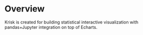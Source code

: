 # Overview

Krisk is created for building statistical interactive visualization with
pandas+Jupyter integration on top of Echarts.
